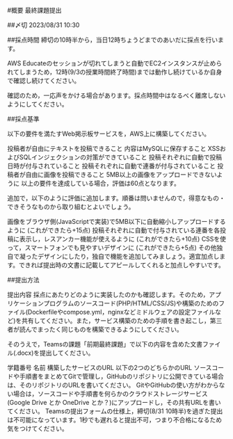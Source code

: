 #概要
最終課題提出

##〆切
2023/08/31 10:30

##採点時間
締切の10時半から，当日12時ちょうどまでのあいだに採点を行います。

AWS Educateのセッションが切れてしまうと自動でEC2インスタンスが止められてしまうため，12時(9/3の授業時間終了時間)までは動作し続けているか自身で確認し続けてください。

確認のため，一応声をかける場合があります。採点時間中はなるべく離席しないようにしてください。

##採点基準

以下の要件を満たすWeb掲示板サービスを，AWS上に構築してください。

投稿者が自由にテキストを投稿できること
内容はMySQLに保存すること
XSSおよびSQLインジェクションの対策ができていること
投稿それぞれに自動で投稿日時が付与されていること
投稿それぞれに自動で連番が付与されていること
投稿者が自由に画像を投稿できること
5MB以上の画像をアップロードできないように
以上の要件を達成している場合，評価は60点となります。

追加で，以下のように評価に追加します。順番は問いませんので，得意なもの・できそうなものから取り組むとよいでしょう。

画像をブラウザ側(JavaScriptで実装)で5MB以下に自動縮小しアップロードするように (これができたら+15点)
投稿それぞれに自動で付与されている連番を各投稿に表示し，レスアンカー機能が使えるように (これができたら+10点)
CSSを使って，スマートフォンでも見やすいデザインに (これができたら+5点)
その他独自で凝ったデザインにしたり，独自で機能を追加してみましょう。適宜加点します。できれば提出時の文書に記載してアピールしてくれると加点しやすいです。


##提出方法

提出内容
採点にあたりどのように実装したのかも確認します。そのため，アプリケーションプログラムのソースコード(PHP/HTML/CSS/JS)や構築のためのファイル(Dockerfileやcompose.yml，nginxなどミドルウェアの設定ファイルなど)を共有してください。また，サービス構築のための手順を書き起こし，第三者が読んでまったく同じものを構築できるようにしてください。

そのうえで，Teamsの課題「前期最終課題」で以下の内容を含めた文書ファイル(.docx)を提出してください。

学籍番号
名前
構築したサービスのURL
以下の2つのどちらかのURL
ソースコードや手順書をまとめてGitで管理し，GitHubのリポジトリに公開できている場合は、そのリポジトリのURLを書いてください。
GitやGitHubの使い方がわからない場合は，ソースコードや手順書を何らかのクラウドストレージサービス(Google Drive とか OneDrive とか？)にアップロードし，その共有URLを書いてください。
Teamsの提出フォームの仕様上，締切(8/31 10時半)を過ぎた提出は不可能になっています。1秒でも遅れると提出不可，つまり不合格になるため気をつけてください。


